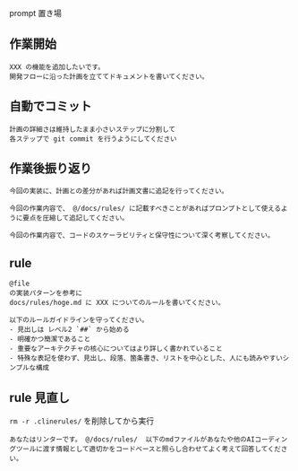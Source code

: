 prompt 置き場

## 作業開始

```
XXX の機能を追加したいです。
開発フローに沿った計画を立ててドキュメントを書いてください。
```


## 自動でコミット

```
計画の詳細さは維持したまま小さいステップに分割して
各ステップで git commit を行うようにしてください
```

## 作業後振り返り

```
今回の実装に、計画との差分があれば計画文書に追記を行ってください。
```

```
今回の作業内容で、 @/docs/rules/ に記載すべきことがあればプロンプトとして使えるように要点を圧縮して追記してください。
```

```
今回の作業内容で、コードのスケーラビリティと保守性について深く考察してください。
```


## rule 

```
@file 
の実装パターンを参考に
docs/rules/hoge.md に XXX についてのルールを書いてください。

以下のルールガイドラインを守ってください。
- 見出しは レベル2 `##` から始める
- 明確かつ簡潔であること
- 重要なアーキテクチャの核心についてはより詳しく書かれていること
- 特殊な表記を使わず、見出し、段落、箇条書き、リストを中心とした、人にも読みやすいシンプルな構成
```


## rule 見直し

`rm -r .clinerules/` を削除してから実行

```
あなたはリンターです。 @/docs/rules/  以下のmdファイルがあなたや他のAIコーディングツールに渡す情報として適切かをコードベースと照らし合わせてよく考えて回答してください。
```
